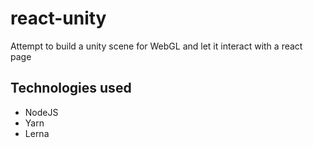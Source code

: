 # react-unity
Attempt to build a unity scene for WebGL and let it interact with a react page

## Technologies used

- NodeJS
- Yarn
- Lerna
